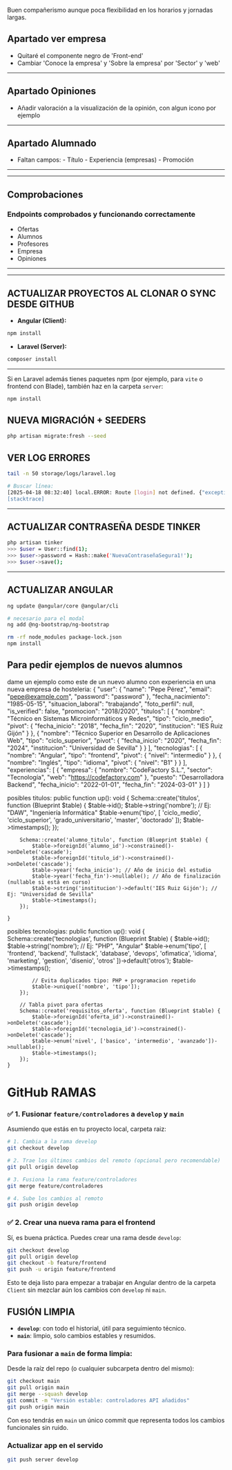 Buen compañerismo aunque poca flexibilidad en los horarios y jornadas largas.

## Apartado ver empresa

- Quitaré el componente negro de 'Front-end'
- Cambiar 'Conoce la empresa' y 'Sobre la empresa' por 'Sector' y 'web'


---

## Apartado Opiniones

- Añadir valoración a la visualización de la opinión, con algun icono por ejemplo

---

## Apartado Alumnado

- Faltan campos: 
        - Título
        - Experiencia (empresas)
        - Promoción


---
---

## Comprobaciones

### Endpoints comprobados y funcionando correctamente
- Ofertas
- Alumnos
- Profesores
- Empresa
- Opiniones


---
---

## ACTUALIZAR PROYECTOS AL CLONAR O SYNC DESDE GITHUB

* **Angular (Client):**
```bash
npm install
```

* **Laravel (Server):**
```bash
composer install
```

---

Si en Laravel además tienes paquetes npm (por ejemplo, para `vite` o frontend con Blade), también haz en la carpeta `server`:

```bash
npm install
```


## NUEVA MIGRACIÓN + SEEDERS
```bash
php artisan migrate:fresh --seed
```


## VER LOG ERRORES

```bash
tail -n 50 storage/logs/laravel.log

# Buscar línea:
[2025-04-18 08:32:40] local.ERROR: Route [login] not defined. {"exception":"[object] (Symfony\\Component\\Routing\\Exception\\RouteNotFoundException(code: 0): Route [login] not defined. at /home/usuario/rgconecta/server/vendor/laravel/framework/src/Illuminate/Routing/UrlGenerator.php:527)
[stacktrace]
```

---
## ACTUALIZAR CONTRASEÑA DESDE TINKER
```bash
php artisan tinker
>>> $user = User::find(1);
>>> $user->password = Hash::make('NuevaContraseñaSegura1!');
>>> $user->save();
```


---


## ACTUALIZAR ANGULAR

```bash
ng update @angular/core @angular/cli

# necesario para el modal
ng add @ng-bootstrap/ng-bootstrap

rm -rf node_modules package-lock.json
npm install
```

## Para pedir ejemplos de nuevos alumnos

dame un ejemplo como este de un nuevo alumno con experiencia en una nueva empresa de hosteleria:
{
    "user": {
        "name": "Pepe Pérez",
        "email": "pepe@example.com",
        "password": "password"
    },
    "fecha_nacimiento": "1985-05-15",
    "situacion_laboral": "trabajando",
    "foto_perfil": null,
    "is_verified": false,
    "promocion": "2018/2020",
    "titulos": [
        {
            "nombre": "Técnico en Sistemas Microinformáticos y Redes",
            "tipo": "ciclo_medio",
            "pivot": {
                "fecha_inicio": "2018",
                "fecha_fin": "2020",
                "institucion": "IES Ruiz Gijón"
            }
        },
        {
            "nombre": "Técnico Superior en Desarrollo de Aplicaciones Web",
            "tipo": "ciclo_superior",
            "pivot": {
                "fecha_inicio": "2020",
                "fecha_fin": "2024",
                "institucion": "Universidad de Sevilla"
            }
        }
    ],
    "tecnologias": [
        {
            "nombre": "Angular",
            "tipo": "frontend",
            "pivot": {
                "nivel": "intermedio"
            }
        },
        {
            "nombre": "Inglés",
            "tipo": "idioma",
            "pivot": {
                "nivel": "B1"
            }
        }
    ],
    "experiencias": [
        {
            "empresa": {
                "nombre": "CodeFactory S.L.",
                "sector": "Tecnología",
                "web": "https://codefactory.com"
            },
            "puesto": "Desarrolladora Backend",
            "fecha_inicio": "2022-01-01",
            "fecha_fin": "2024-03-01"
        }
    ]
}

posibles titulos:     public function up(): void
    {
        Schema::create('titulos', function (Blueprint $table) {
            $table->id();
            $table->string('nombre'); // Ej: "DAW", "Ingeniería Informática"
            $table->enum('tipo', [
                'ciclo_medio',
                'ciclo_superior',
                'grado_universitario',
                'master',
                'doctorado'
            ]);
            $table->timestamps();
        });

        Schema::create('alumno_titulo', function (Blueprint $table) {
            $table->foreignId('alumno_id')->constrained()->onDelete('cascade');
            $table->foreignId('titulo_id')->constrained()->onDelete('cascade');
            $table->year('fecha_inicio'); // Año de inicio del estudio
            $table->year('fecha_fin')->nullable(); // Año de finalización (nullable si está en curso)
            $table->string('institucion')->default('IES Ruiz Gijón'); // Ej: "Universidad de Sevilla"
            $table->timestamps();
        });

    }

posibles tecnologias:
    public function up(): void
    {
        Schema::create('tecnologias', function (Blueprint $table) {
            $table->id();
            $table->string('nombre'); // Ej: "PHP", "Angular"
            $table->enum('tipo', [
                'frontend',
                'backend',
                'fullstack',
                'database',
                'devops',
                'ofimatica',
                'idioma',
                'marketing',
                'gestion',
                'disenio',
                'otros'
            ])->default('otros');
            $table->timestamps();

            // Evita duplicados tipo: PHP + programacion repetido
            $table->unique(['nombre', 'tipo']);
        });

        // Tabla pivot para ofertas
        Schema::create('requisitos_oferta', function (Blueprint $table) {
            $table->foreignId('oferta_id')->constrained()->onDelete('cascade');
            $table->foreignId('tecnologia_id')->constrained()->onDelete('cascade');
            $table->enum('nivel', ['basico', 'intermedio', 'avanzado'])->nullable();
            $table->timestamps();
        });
    }
 

# GitHub RAMAS

### ✅ **1. Fusionar `feature/controladores` a `develop` y `main`**

Asumiendo que estás en tu proyecto local, carpeta raiz:

```bash
# 1. Cambia a la rama develop
git checkout develop

# 2. Trae los últimos cambios del remoto (opcional pero recomendable)
git pull origin develop

# 3. Fusiona la rama feature/controladores
git merge feature/controladores

# 4. Sube los cambios al remoto
git push origin develop
```

### ✅ **2. Crear una nueva rama para el frontend**

Sí, es buena práctica. Puedes crear una rama desde `develop`:

```bash
git checkout develop
git pull origin develop
git checkout -b feature/frontend
git push -u origin feature/frontend
```

Esto te deja listo para empezar a trabajar en Angular dentro de la carpeta `Client` sin mezclar aún los cambios con `develop` ni `main`.


## FUSIÓN LIMPIA

- **`develop`**: con todo el historial, útil para seguimiento técnico.  
- **`main`**: limpio, solo cambios estables y resumidos.

### Para fusionar a `main` de forma limpia:

Desde la raíz del repo (o cualquier subcarpeta dentro del mismo):

```bash
git checkout main
git pull origin main
git merge --squash develop
git commit -m "Versión estable: controladores API añadidos"
git push origin main
```

Con eso tendrás en `main` un único commit que representa todos los cambios funcionales sin ruido.


### Actualizar app en el servido

```bash
git push server develop
```